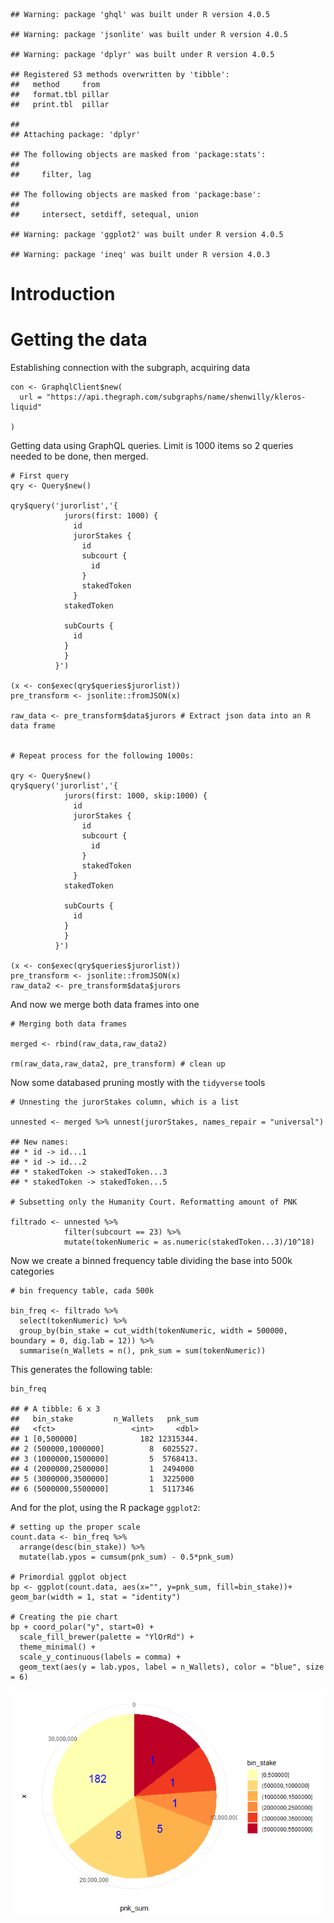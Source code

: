     ## Warning: package 'ghql' was built under R version 4.0.5

    ## Warning: package 'jsonlite' was built under R version 4.0.5

    ## Warning: package 'dplyr' was built under R version 4.0.5

    ## Registered S3 methods overwritten by 'tibble':
    ##   method     from  
    ##   format.tbl pillar
    ##   print.tbl  pillar

    ## 
    ## Attaching package: 'dplyr'

    ## The following objects are masked from 'package:stats':
    ## 
    ##     filter, lag

    ## The following objects are masked from 'package:base':
    ## 
    ##     intersect, setdiff, setequal, union

    ## Warning: package 'ggplot2' was built under R version 4.0.5

    ## Warning: package 'ineq' was built under R version 4.0.3

Introduction
============

Getting the data
================

Establishing connection with the subgraph, acquiring data

    con <- GraphqlClient$new(
      url = "https://api.thegraph.com/subgraphs/name/shenwilly/kleros-liquid"
      
    )

Getting data using GraphQL queries. Limit is 1000 items so 2 queries
needed to be done, then merged.

    # First query
    qry <- Query$new()

    qry$query('jurorlist','{
                jurors(first: 1000) {
                  id
                  jurorStakes {
                    id
                    subcourt {
                      id
                    }
                    stakedToken
                  }
                stakedToken
                
                subCourts {
                  id
                }
                }
              }')

    (x <- con$exec(qry$queries$jurorlist))
    pre_transform <- jsonlite::fromJSON(x)

    raw_data <- pre_transform$data$jurors # Extract json data into an R data frame


    # Repeat process for the following 1000s:

    qry <- Query$new()
    qry$query('jurorlist','{
                jurors(first: 1000, skip:1000) {
                  id
                  jurorStakes {
                    id
                    subcourt {
                      id
                    }
                    stakedToken
                  }
                stakedToken
                
                subCourts {
                  id
                }
                }
              }')

    (x <- con$exec(qry$queries$jurorlist))
    pre_transform <- jsonlite::fromJSON(x)
    raw_data2 <- pre_transform$data$jurors

And now we merge both data frames into one

    # Merging both data frames 

    merged <- rbind(raw_data,raw_data2)

    rm(raw_data,raw_data2, pre_transform) # clean up

Now some databased pruning mostly with the `tidyverse` tools

    # Unnesting the jurorStakes column, which is a list

    unnested <- merged %>% unnest(jurorStakes, names_repair = "universal") 

    ## New names:
    ## * id -> id...1
    ## * id -> id...2
    ## * stakedToken -> stakedToken...3
    ## * stakedToken -> stakedToken...5

    # Subsetting only the Humanity Court. Reformatting amount of PNK

    filtrado <- unnested %>%
                filter(subcourt == 23) %>%
                mutate(tokenNumeric = as.numeric(stakedToken...3)/10^18)

Now we create a binned frequency table dividing the base into 500k
categories

    # bin frequency table, cada 500k

    bin_freq <- filtrado %>%
      select(tokenNumeric) %>%
      group_by(bin_stake = cut_width(tokenNumeric, width = 500000, boundary = 0, dig.lab = 12)) %>%
      summarise(n_Wallets = n(), pnk_sum = sum(tokenNumeric)) 

This generates the following table:

    bin_freq

    ## # A tibble: 6 x 3
    ##   bin_stake         n_Wallets   pnk_sum
    ##   <fct>                 <int>     <dbl>
    ## 1 [0,500000]              182 12315344.
    ## 2 (500000,1000000]          8  6025527.
    ## 3 (1000000,1500000]         5  5768413.
    ## 4 (2000000,2500000]         1  2494000 
    ## 5 (3000000,3500000]         1  3225000 
    ## 6 (5000000,5500000]         1  5117346

And for the plot, using the R package `ggplot2`:

    # setting up the proper scale
    count.data <- bin_freq %>%
      arrange(desc(bin_stake)) %>%
      mutate(lab.ypos = cumsum(pnk_sum) - 0.5*pnk_sum)

    # Primordial ggplot object
    bp <- ggplot(count.data, aes(x="", y=pnk_sum, fill=bin_stake))+ geom_bar(width = 1, stat = "identity")

    # Creating the pie chart
    bp + coord_polar("y", start=0) + 
      scale_fill_brewer(palette = "YlOrRd") +
      theme_minimal() + 
      scale_y_continuous(labels = comma) +
      geom_text(aes(y = lab.ypos, label = n_Wallets), color = "blue", size = 6)

![](jurorsourcecode_files/figure-markdown_strict/unnamed-chunk-7-1.png)
